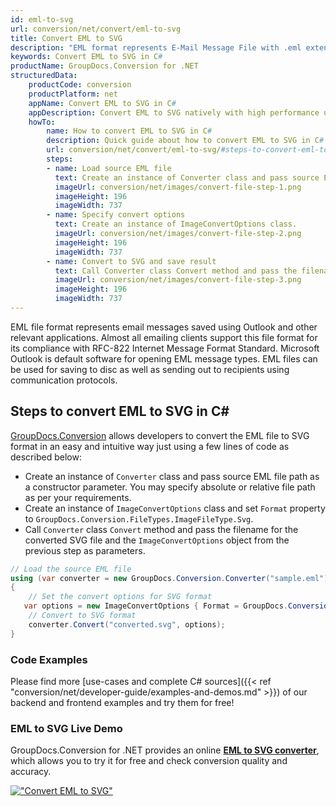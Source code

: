 ```yaml
---
id: eml-to-svg
url: conversion/net/convert/eml-to-svg
title: Convert EML to SVG
description: "EML format represents E-Mail Message File with .eml extension. Learn how to convert EML to SVG file programmatically in C# language using GroupDocs.Conversion for .NET library."
keywords: Convert EML to SVG in C#
productName: GroupDocs.Conversion for .NET
structuredData:
    productCode: conversion
    productPlatform: net
    appName: Convert EML to SVG in C#
    appDescription: Convert EML to SVG natively with high performance using C# language and server side GroupDocs.Conversion for .NET APIs, without the use of any software like Microsoft or Open Office.
    howTo:
        name: How to convert EML to SVG in C# 
        description: Quick guide about how to convert EML to SVG in C# with high performance and accuracy.
        url: conversion/net/convert/eml-to-svg/#steps-to-convert-eml-to-svg-in-c
        steps:
        - name: Load source EML file 
          text: Create an instance of Converter class and pass source EML file path as a constructor parameter. You may specify absolute or relative file path as per your requirements. 
          imageUrl: conversion/net/images/convert-file-step-1.png
          imageHeight: 196
          imageWidth: 737
        - name: Specify convert options 
          text: Create an instance of ImageConvertOptions class.
          imageUrl: conversion/net/images/convert-file-step-2.png
          imageHeight: 196
          imageWidth: 737
        - name: Convert to SVG and save result 
          text: Call Converter class Convert method and pass the filename for the converted HTML file and the ImageConvertOptions object from the previous step as parameters.
          imageUrl: conversion/net/images/convert-file-step-3.png
          imageHeight: 196
          imageWidth: 737
---
```


EML file format represents email messages saved using Outlook and other relevant applications. Almost all emailing clients support this file format for its compliance with RFC-822 Internet Message Format Standard. Microsoft Outlook is default software for opening EML message types. EML files can be used for saving to disc as well as sending out to recipients using communication protocols.

## Steps to convert EML to SVG in C#

[GroupDocs.Conversion](https://products.groupdocs.com/conversion/net) allows developers to convert the EML file to SVG format in an easy and intuitive way just using a few lines of code as described below:

* Create an instance of `Converter` class and pass source EML file path as a constructor parameter. You may specify absolute or relative file path as per your requirements. 
* Create an instance of `ImageConvertOptions` class and set `Format` property to `GroupDocs.Conversion.FileTypes.ImageFileType.Svg`.
* Call `Converter` class `Convert` method and pass the filename for the converted SVG file and the `ImageConvertOptions` object from the previous step as parameters.

```csharp
// Load the source EML file
using (var converter = new GroupDocs.Conversion.Converter("sample.eml"))
{
    // Set the convert options for SVG format
   var options = new ImageConvertOptions { Format = GroupDocs.Conversion.FileTypes.ImageFileType.Svg };
    // Convert to SVG format
    converter.Convert("converted.svg", options);
}
```

### Code Examples

Please find more [use-cases and complete C# sources]({{< ref "conversion/net/developer-guide/examples-and-demos.md" >}}) of our backend and frontend examples and try them for free!

### EML to SVG Live Demo

GroupDocs.Conversion for .NET provides an online [**EML to SVG converter**](https://products.groupdocs.app/conversion/eml-to-svg), which allows you to try it for free and check conversion quality and accuracy.

[!["Convert EML to SVG"](conversion/net/images/convert-to-svg/convert-eml-to-svg.png)](https://products.groupdocs.app/conversion/eml-to-svg)